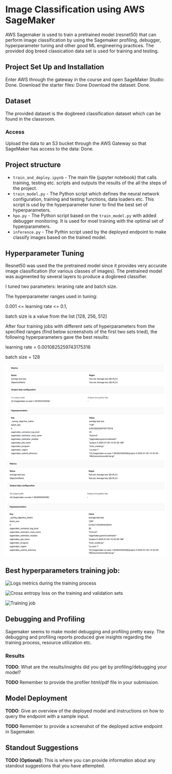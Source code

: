 # Image Classification using AWS SageMaker

AWS Sagemaker is used to train a pretrained model (resnet50) that can perform image classification by using the Sagemaker profiling, debugger, hyperparameter tuning and other good ML engineering practices. The provided dog breed classication data set is used for training and testing.

## Project Set Up and Installation
Enter AWS through the gateway in the course and open SageMaker Studio: Done.
Download the starter files: Done
Download the dataset: Done. 

## Dataset
The provided dataset is the dogbreed classification dataset which can be found in the classroom.

### Access
Upload the data to an S3 bucket through the AWS Gateway so that SageMaker has access to the data: Done.

## Project structure

- `train_and_deploy.ipynb` - The main file (jupyter notebook) that calls training, testing etc. scripts and outputs the results of the all the steps of the project.
- `train_model.py` - The Python script which defines the neural network configuration, training and testing functions, data loaders etc. This script is usd by the hyperparameter tuner to find the best set of hyperparameters.
- `hpo.py` - The Python script based on the `train_model.py` with added debugger monitoring. It is used for moel training with the optimal set of hyperparameters.
- `inference.py` - The Pythin script used by the deployed endpoint to make classify images based on the trained model.

## Hyperparameter Tuning
Resnet50 was used the the pretrained model since it provides very accurate image classification (for various classes of images). The pretrained model was augmented by several layers to produce a dogbreed classifier.

I tuned two parameters: leraning rate and batch size.

The hyperparameter ranges used in tuning:

0.001 <= learning rate <= 0.1,

batch size is a value from the list [128, 256, 512]

After four training jobs with different sets of hyperparameters from the specified ranges (find below screenshots of the first two sets tried), the following hyperparameters gave the best results:

learning rate = 0.0010825259743175316

batch size = 128

![1st hyperparameters](Screenshots/Tuner-first_training_job.png "1st tried set of hyperparameters")
![2nd hyperparameters](Screenshots/Tuner-second_training_job.png "2nd tried set of hyperparameters")

## Best hyperparameters training job:

![Logs metrics during the training process](screens/Training_metrics.png "Logs metrics during the training process")

![Cross entropy loss on the training and validation sets](screens/CrossEntropyLoss.png "Cross entropy loss on the train and validation sets")

![Training job](screens/Training_job_completed.png "Training job")

## Debugging and Profiling
Sagemaker seems to make model debugging and profiling pretty easy. The debugging and profiling reports produced give insights regarding the training process, resource utilization etc.

### Results
**TODO**: What are the results/insights did you get by profiling/debugging your model?

**TODO** Remember to provide the profiler html/pdf file in your submission.

## Model Deployment
**TODO**: Give an overview of the deployed model and instructions on how to query the endpoint with a sample input.

**TODO** Remember to provide a screenshot of the deployed active endpoint in Sagemaker.

## Standout Suggestions
**TODO (Optional):** This is where you can provide information about any standout suggestions that you have attempted.
